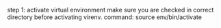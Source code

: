 step 1: activate virtual environment
    make sure you are checked in correct directory before activating virenv.
    command: source env/bin/activate
